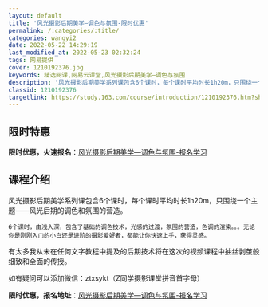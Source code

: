```yaml
---
layout: default
title: '风光摄影后期美学—调色与氛围-限时优惠'
permalink: /:categories/:title/
categories: wangyi2
date: 2022-05-22 14:29:19
last_modified_at: 2022-05-23 02:32:24
tags: 网易提供
cover: 1210192376.jpg
keywords: 精选网课,网易云课堂,风光摄影后期美学—调色与氛围
description: '风光摄影后期美学系列课包含6个课时，每个课时平均时长1h20m，只围绕一个主题——风光后期的调色和氛围的营造。6个课时，'
classid: 1210192376
targetlink: https://study.163.com/course/introduction/1210192376.htm?share=1&shareId=1025206652&utm_campaign=share&utm_medium=iphoneShare&utm_source=&utm_u=1025206652
---
```


## 限时特惠

**限时优惠，火速报名**：[风光摄影后期美学—调色与氛围-报名学习](https://study.163.com/course/introduction/1210192376.htm?share=1&shareId=1025206652&utm_campaign=share&utm_medium=iphoneShare&utm_source=&utm_u=1025206652)

## 课程介绍

风光摄影后期美学系列课包含6个课时，每个课时平均时长1h20m，只围绕一个主题——风光后期的调色和氛围的营造。



    6个课时，由浅入深，包含了基础的调色技术，光感的过渡，氛围的营造，色调的渲染。。。无论你是刚刚入门的小白还是进阶的摄影爱好者，都能让你快速上手，获得灵感。

   有太多我从未在任何文字教程中提及的后期技术将在这次的视频课程中抽丝剥茧般细致和全面的传授。





如有疑问可以添加微信：ztxsykt（Z同学摄影课堂拼音首字母）

**限时优惠，报名地址**：[风光摄影后期美学—调色与氛围-报名学习](https://study.163.com/course/introduction/1210192376.htm?share=1&shareId=1025206652&utm_campaign=share&utm_medium=iphoneShare&utm_source=&utm_u=1025206652)

